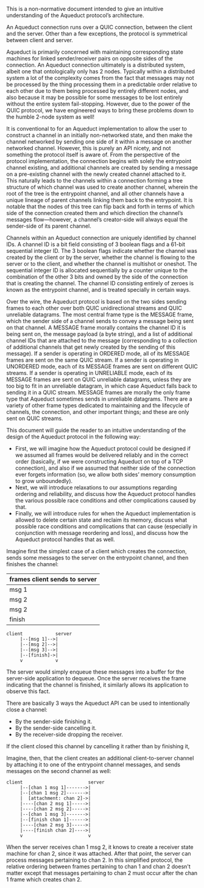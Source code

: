 This is a non-normative document intended to give an intuitive understanding of
the Aqueduct protocol’s architecture.

An Aqueduct connection runs over a QUIC connection, between the client and the
server. Other than a few exceptions, the protocol is symmetrical between client
and server.

Aqueduct is primarily concerned with maintaining corresponding state machines
for linked sender/receiver pairs on opposite sides of the connection. An
Aqueduct connection ultimately is a distributed system, albeit one that
ontologically only has 2 nodes. Typically within a distributed system a lot of
the complexity comes from the fact that messages may not be processed by the
thing processing them in a predictable order relative to each other due to them
being processed by entirely different nodes, and also because it may be
possible for some messages to be lost entirely without the entire system
fail-stopping. However, due to the power of the QUIC protocol, we have
engineered ways to bring these problems down to the humble 2-node system as
well!

It is conventional to for an Aqueduct implementation to allow the user to
construct a channel in an initially non-networked state, and then make the
channel networked by sending one side of it within a message on another
networked channel. However, this is purely an API nicety, and not something the
protocol itself is aware of. From the perspective of the protocol
implementation, the connection begins with solely the entrypoint channel
existing, and additional channels are created by sending a message on a
pre-existing channel with the newly created channel attached to it. This
naturally leads to the channels within a connection forming a tree structure of
which channel was used to create another channel, wherein the root of the tree
is the entrypoint channel, and all other channels have a unique lineage of
parent channels linking them back to the entrypoint. It is notable that the
nodes of this tree can flip back and forth in terms of which side of the
connection created them and which direction the channel’s messages
flow—however, a channel’s creator-side will always equal the sender-side of its
parent channel.

Channels within an Aqueduct connection are uniquely identified by channel IDs.
A channel ID is a bit field consisting of 3 boolean flags and a 61-bit
sequential integer ID. The 3 boolean flags indicate whether the channel was
created by the client or by the server, whether the channel is flowing to the
server or to the client, and whether the channel is multishot or oneshot. The
sequential integer ID is allocated sequentially by a counter unique to the
combination of the other 3 bits and owned by the side of the connection that is
creating the channel. The channel ID consisting entirely of zeroes is known as
the entrypoint channel, and is treated specially in certain ways.

Over the wire, the Aqueduct protocol is based on the two sides sending frames
to each other over both QUIC unidirectional streams and QUIC unreliable
datagrams. The most central frame type is the MESSAGE frame, which the sender
side of a channel sends to convey a message being sent on that channel. A
MESSAGE frame morally contains the channel ID it is being sent on, the message
payload (a byte string), and a list of additional channel IDs that are attached
to the message (corresponding to a collection of additional channels that get
newly created by the sending of this message). If a sender is operating in
ORDERED mode, all of its MESSAGE frames are sent on the same QUIC stream. If a
sender is operating in UNORDERED mode, each of its MESSAGE frames are sent on
different QUIC streams. If a sender is operating in UNRELIABLE mode, each of
its MESSAGE frames are sent on QUIC unreliable datagrams, unless they are too
big to fit in an unreliable datagram, in which case Aqueduct falls back to
sending it in a QUIC stream. MESSAGE frames are morally the only frame type
that Aqueduct sometimes sends in unreliable datagrams. There are a variety of
other frame types dedicated to maintaining and the lifecycle of channels, the
connection, and other important things; and these are only sent on QUIC streams.

This document will guide the reader to an intuitive understanding of the design
of the Aqueduct protocol in the following way:

- First, we will imagine how the Aqueduct protocol could be designed if we
  assumed all frames would be delivered reliably and in the correct order
  (basically, if we were constructing Aqueduct on top of a TCP connection), and
  also if we assumed that neither side of the connection ever forgets
  information (so, we allow both sides’ memory consumption to grow unboundedly).
- Next, we will introduce relaxations to our assumptions regarding ordering and
  reliability, and discuss how the Aqueduct protocol handles the various
  possible race conditions and other complications caused by that.
- Finally, we will introduce rules for when the Aqueduct implementation is
  allowed to delete certain state and reclaim its memory, discuss what possible
  race conditions and complications that can cause (especially in conjunction
  with message reordering and loss), and discuss how the Aqueduct protocol
  handles that as well.

Imagine first the simplest case of a client which creates the connection, sends
some messages to the server on the entrypoint channel, and then finishes the
channel:

|frames client sends to server|
|-----------------------------|
|msg 1                        |
|msg 2                        |
|msg 2                        |
|finish                       |


	client            server
	     |--[msg 1]-->|
	     |--[msg 2]-->|
	     |--[msg 3]-->|
	     |--[finish]->|
	     v            v

The server would simply enqueue these messages into a buffer for the
server-side application to dequeue. Once the server receives the frame
indicating that the channel is finished, it similarly allows its application to
observe this fact.

There are basically 3 ways the Aqueduct API can be used to intentionally close
a channel:

- By the sender-side finishing it.
- By the sender-side cancelling it.
- By the receiver-side dropping the receiver.

If the client closed this channel by cancelling it rather than by finishing it,


Imagine, then, that the client creates an additional client-to-server channel
by attaching it to one of the entrypoint channel messages, and sends messages
on the second channel as well:

	client                        server
	     |--[chan 1 msg 1]------->|
	     |--[chan 1 msg 2]------->|
	     |  [attachment: chan 2]->|
	     |----[chan 2 msg 1]----->|
	     |----[chan 2 msg 2]----->|
	     |--[chan 1 msg 3]------->|
	     |--[finish chan 1]------>|
	     |----[chan 2 msg 3]----->|
	     |----[finish chan 2]---->|
	     v                        v

When the server receives chan 1 msg 2, it knows to create a receiver state
machine for chan 2, since it was attached. After that point, the server can
process messages pertaining to chan 2. In this simplified protocol, the
relative ordering between frames pertaining to chan 1 and chan 2 doesn't matter
except that messages pertaining to chan 2 must occur after the chan 1 frame
which creates chan 2.


